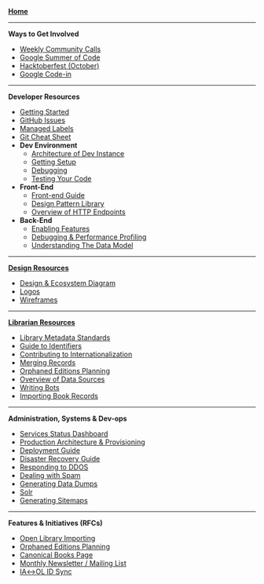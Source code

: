 **[Home](Home)**

---
**Ways to Get Involved**
* [Weekly Community Calls](Open-Library-Community-Call-Minutes)
* [Google Summer of Code](Google-Summer-of-Code)
* [Hacktoberfest (October)](Hacktoberfest)
* [Google Code-in](https://github.com/internetarchive/openlibrary/milestone/17)
---
**Developer Resources**
* [Getting Started](https://github.com/internetarchive/openlibrary/blob/master/CONTRIBUTING.md)
* [GitHub Issues](https://github.com/internetarchive/openlibrary/wiki/Interacting-with-GitHub-Issues)
* [Managed Labels](https://github.com/internetarchive/openlibrary/wiki/Using-Managed-Labels-to-Track-Issues)
* [Git Cheat Sheet](https://github.com/internetarchive/openlibrary/wiki/Git-Cheat-Sheet)
* **Dev Environment**
	* [Architecture of Dev Instance](Architecture)
	* [Getting Setup](Getting-Started)
	* [Debugging](Debugging)
	* [Testing Your Code](Testing)
* **Front-End**
	* [Front-end Guide](Frontend-Guide)
	* [Design Pattern Library](Design-Pattern-Library)
	* [Overview of HTTP Endpoints](Endpoints)
* **Back-End**
	* [Enabling Features](Feature-Flagging)
	* [Debugging & Performance Profiling](Debugging-and-Performance-Profiling)
	* [Understanding The Data Model](https://github.com/internetarchive/openlibrary/wiki/Understanding-The-Data-Model)
---
**[Design Resources](Design)**
* [Design & Ecosystem Diagram](https://docs.google.com/document/d/1RUsUnIJM78gTr5ycewUJNwYHERBQdg_Tv-X-OZpwtRY)
* [Logos](https://drive.google.com/file/d/1GlUpiaobyL6dbxu8Ok_i_R87aalpzH_z/view)
* [Wireframes](Design)
---
**[Librarian Resources](Librarians-Guide-of-Procedures)** 
* [Library Metadata Standards](Library-Metadata-Standards)
* [Guide to Identifiers](Guide-to-Identifiers)
* [Contributing to Internationalization](https://github.com/internetarchive/openlibrary/tree/master/openlibrary/i18n)
* [Merging Records](Merging-Records)
* [Orphaned Editions Planning](Orphaned-Editions-Planning)
* [Overview of Data Sources](Data-Source-Overview)
* [Writing Bots](Writing-Bots)
* [Importing Book Records](Developer's-Guide-to-Data-Importing)
---
**Administration, Systems & Dev-ops**
* [Services Status Dashboard](https://status.archivelab.org)
* [Production Architecture & Provisioning](Production-Service-Architecture)
* [Deployment Guide](Deployment-Guide)
* [Disaster Recovery Guide](Disaster-Recovery-&-Immediate-Response)
* [Responding to DDOS](https://git.archive.org/mek/detect-abuse)
* [Dealing with Spam](Anti-Spam-Tools)
* [Generating Data Dumps](Generating-Data-Dumps)
* [Solr](Solr)
* [Generating Sitemaps](Sitemap-Generation)
---
**Features & Initiatives (RFCs)**
* [Open Library Importing](Open-Library-Importing)
* [Orphaned Editions Planning](Orphaned-Editions-Planning)
* [Canonical Books Page](Canonical-Books-Page)
* [Monthly Newsletter / Mailing List](Mailing-List)
* [IA↔OL ID Sync](archive.org-↔-Open-Library-synchronisation)